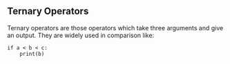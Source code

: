 ## Ternary Operators

Ternary operators are those operators which take three arguments and give an output. They are widely used in comparison like:

```
if a < b < c:
    print(b)
```